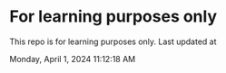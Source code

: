 # For learning purposes only
This repo is for learning purposes only.
Last updated at

Monday, April 1, 2024 11:12:18 AM

